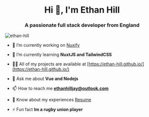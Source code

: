 <h1 align="center">Hi 👋, I'm Ethan Hill</h1>
<h3 align="center">A passionate full stack developer from England</h3>

<p align="left"> <img src="https://komarev.com/ghpvc/?username=ethan-hill&label=Profile%20views&color=a647e6&style=flat" alt="ethan-hill" /> </p>

- 🔭 I’m currently working on [Nuxify](https://github.com/Ethan-Hill/Nuxify)

- 🌱 I’m currently learning **NuxtJS and TailwindCSS**

- 👨‍💻 All of my projects are available at [https://ethan-hill.github.io/](https://ethan-hill.github.io/)

- 💬 Ask me about **Vue and Nodejs**

- 📫 How to reach me **ethanhilljay@outlook.com**

- 📄 Know about my experiences [Resume](https://www.scribd.com/document/489295012/CV)

- ⚡ Fun fact **Im a rugby union player**
